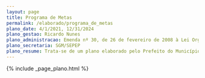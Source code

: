 ```yaml
---
layout: page
title: Programa de Metas
permalink: /elaborado/programa_de_metas
plano_date: 4/1/2021, 12/31/2024
plano_gestao: Ricardo Nunes
plano_administracao: Emenda nº 30, de 26 de fevereiro de 2008 à Lei Orgânica do Município 
plano_secretaria: SGM/SEPEP
plano_resume: Trata-se de um plano elaborado pelo Prefeito do Município que contém as ações estratégicas, os indicadores e as metas quantitativas para cada um dos setores da Administração Pública Municipal, Subprefeituras e Distritos da cidade, observando, no mínimo, as diretrizes de sua campanha eleitoral e os objetivos, as diretrizes, as ações estratégicas e as demais normas da lei do Plano Diretor Estratégico. 
---
```

<div>
{% include _page_plano.html %}
</div>
